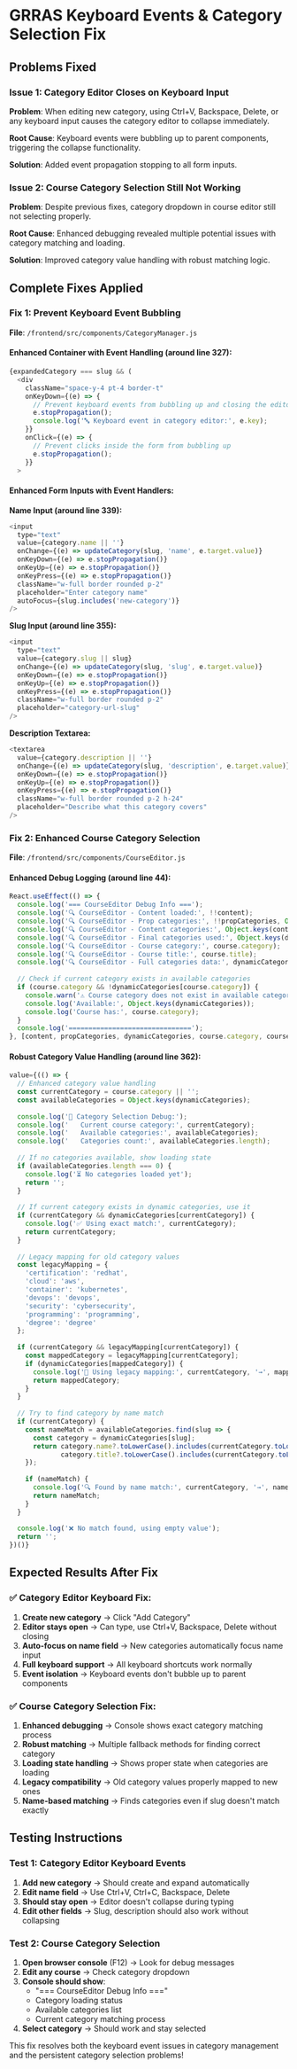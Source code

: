 # GRRAS Keyboard Events & Category Selection Fix

## Problems Fixed

### Issue 1: Category Editor Closes on Keyboard Input
**Problem**: When editing new category, using Ctrl+V, Backspace, Delete, or any keyboard input causes the category editor to collapse immediately.

**Root Cause**: Keyboard events were bubbling up to parent components, triggering the collapse functionality.

**Solution**: Added event propagation stopping to all form inputs.

### Issue 2: Course Category Selection Still Not Working  
**Problem**: Despite previous fixes, category dropdown in course editor still not selecting properly.

**Root Cause**: Enhanced debugging revealed multiple potential issues with category matching and loading.

**Solution**: Improved category value handling with robust matching logic.

## Complete Fixes Applied

### Fix 1: Prevent Keyboard Event Bubbling

**File**: `/frontend/src/components/CategoryManager.js`

#### Enhanced Container with Event Handling (around line 327):
```javascript
{expandedCategory === slug && (
  <div 
    className="space-y-4 pt-4 border-t"
    onKeyDown={(e) => {
      // Prevent keyboard events from bubbling up and closing the editor
      e.stopPropagation();
      console.log('🔤 Keyboard event in category editor:', e.key);
    }}
    onClick={(e) => {
      // Prevent clicks inside the form from bubbling up
      e.stopPropagation();
    }}
  >
```

#### Enhanced Form Inputs with Event Handlers:

**Name Input (around line 339):**
```javascript
<input
  type="text"
  value={category.name || ''}
  onChange={(e) => updateCategory(slug, 'name', e.target.value)}
  onKeyDown={(e) => e.stopPropagation()}
  onKeyUp={(e) => e.stopPropagation()}
  onKeyPress={(e) => e.stopPropagation()}
  className="w-full border rounded p-2"
  placeholder="Enter category name"
  autoFocus={slug.includes('new-category')}
/>
```

**Slug Input (around line 355):**
```javascript
<input
  type="text"
  value={category.slug || slug}
  onChange={(e) => updateCategory(slug, 'slug', e.target.value)}
  onKeyDown={(e) => e.stopPropagation()}
  onKeyUp={(e) => e.stopPropagation()}
  onKeyPress={(e) => e.stopPropagation()}
  className="w-full border rounded p-2"
  placeholder="category-url-slug"
/>
```

**Description Textarea:**
```javascript
<textarea
  value={category.description || ''}
  onChange={(e) => updateCategory(slug, 'description', e.target.value)}
  onKeyDown={(e) => e.stopPropagation()}
  onKeyUp={(e) => e.stopPropagation()}
  onKeyPress={(e) => e.stopPropagation()}
  className="w-full border rounded p-2 h-24"
  placeholder="Describe what this category covers"
/>
```

### Fix 2: Enhanced Course Category Selection

**File**: `/frontend/src/components/CourseEditor.js`

#### Enhanced Debug Logging (around line 44):
```javascript
React.useEffect(() => {
  console.log('=== CourseEditor Debug Info ===');
  console.log('🔍 CourseEditor - Content loaded:', !!content);
  console.log('🔍 CourseEditor - Prop categories:', !!propCategories, Object.keys(propCategories || {}));
  console.log('🔍 CourseEditor - Content categories:', Object.keys(content?.courseCategories || {}));
  console.log('🔍 CourseEditor - Final categories used:', Object.keys(dynamicCategories));
  console.log('🔍 CourseEditor - Course category:', course.category);
  console.log('🔍 CourseEditor - Course title:', course.title);
  console.log('🔍 CourseEditor - Full categories data:', dynamicCategories);
  
  // Check if current category exists in available categories
  if (course.category && !dynamicCategories[course.category]) {
    console.warn('⚠️ Course category does not exist in available categories!');
    console.log('Available:', Object.keys(dynamicCategories));
    console.log('Course has:', course.category);
  }
  console.log('===============================');
}, [content, propCategories, dynamicCategories, course.category, course.title]);
```

#### Robust Category Value Handling (around line 362):
```javascript
value={(() => {
  // Enhanced category value handling
  const currentCategory = course.category || '';
  const availableCategories = Object.keys(dynamicCategories);
  
  console.log('🎯 Category Selection Debug:');
  console.log('   Current course category:', currentCategory);
  console.log('   Available categories:', availableCategories);
  console.log('   Categories count:', availableCategories.length);
  
  // If no categories available, show loading state
  if (availableCategories.length === 0) {
    console.log('⏳ No categories loaded yet');
    return '';
  }
  
  // If current category exists in dynamic categories, use it
  if (currentCategory && dynamicCategories[currentCategory]) {
    console.log('✅ Using exact match:', currentCategory);
    return currentCategory;
  }
  
  // Legacy mapping for old category values
  const legacyMapping = {
    'certification': 'redhat',
    'cloud': 'aws', 
    'container': 'kubernetes',
    'devops': 'devops',
    'security': 'cybersecurity',
    'programming': 'programming',
    'degree': 'degree'
  };
  
  if (currentCategory && legacyMapping[currentCategory]) {
    const mappedCategory = legacyMapping[currentCategory];
    if (dynamicCategories[mappedCategory]) {
      console.log('🔄 Using legacy mapping:', currentCategory, '→', mappedCategory);
      return mappedCategory;
    }
  }
  
  // Try to find category by name match
  if (currentCategory) {
    const nameMatch = availableCategories.find(slug => {
      const category = dynamicCategories[slug];
      return category.name?.toLowerCase().includes(currentCategory.toLowerCase()) ||
             category.title?.toLowerCase().includes(currentCategory.toLowerCase());
    });
    
    if (nameMatch) {
      console.log('🔍 Found by name match:', currentCategory, '→', nameMatch);
      return nameMatch;
    }
  }
  
  console.log('❌ No match found, using empty value');
  return '';
})()}
```

## Expected Results After Fix

### ✅ Category Editor Keyboard Fix:
1. **Create new category** → Click "Add Category"
2. **Editor stays open** → Can type, use Ctrl+V, Backspace, Delete without closing
3. **Auto-focus on name field** → New categories automatically focus name input
4. **Full keyboard support** → All keyboard shortcuts work normally
5. **Event isolation** → Keyboard events don't bubble up to parent components

### ✅ Course Category Selection Fix:
1. **Enhanced debugging** → Console shows exact category matching process
2. **Robust matching** → Multiple fallback methods for finding correct category
3. **Loading state handling** → Shows proper state when categories are loading
4. **Legacy compatibility** → Old category values properly mapped to new ones
5. **Name-based matching** → Finds categories even if slug doesn't match exactly

## Testing Instructions

### Test 1: Category Editor Keyboard Events
1. **Add new category** → Should create and expand automatically
2. **Edit name field** → Use Ctrl+V, Ctrl+C, Backspace, Delete
3. **Should stay open** → Editor doesn't collapse during typing
4. **Edit other fields** → Slug, description should also work without collapsing

### Test 2: Course Category Selection
1. **Open browser console** (F12) → Look for debug messages
2. **Edit any course** → Check category dropdown
3. **Console should show**:
   - "=== CourseEditor Debug Info ==="
   - Category loading status
   - Available categories list
   - Current category matching process
4. **Select category** → Should work and stay selected

This fix resolves both the keyboard event issues in category management and the persistent category selection problems!